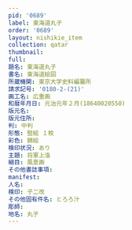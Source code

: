 ```yaml
---
pid: '0689'
label: 東海道丸子
order: '0689'
layout: nishikie_item
collection: qatar
thumbnail: 
full: 
題名: 東海道丸子
書名: 東海道絵図
所蔵機関: 東京大学史料編纂所
請求記号: '0180-2-(21)'
画工名: 広重画
和暦年月日: 元治元年２月(18640020550)
版元名: 
版元住所: 
判: 中判
形態: 竪絵 １枚
彩色: 錦絵
検印状況: あり
主題: 将軍上洛
細目: 風景画
その他書誌事項: 
manifest: 
人名: 
検印: 子二改
その他固有件名: とろろ汁
彫師: 
地名: 丸子
---
```

